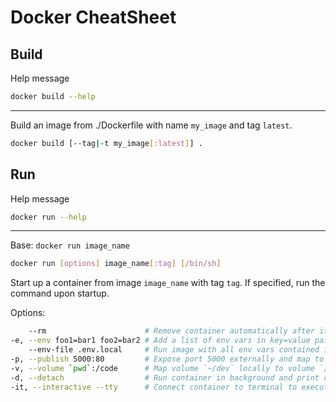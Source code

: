 # Docker CheatSheet


## Build
Help message
```bash
docker build --help
```

---

Build an image from ./Dockerfile with name `my_image` and tag `latest`.
```bash
docker build [--tag|-t my_image[:latest]] .
```

## Run
Help message
```bash
docker run --help
```

---

Base: `docker run image_name`
```bash
docker run [options] image_name[:tag] [/bin/sh]
```
Start up a container from image `image_name` with tag `tag`. If specified, run the command upon startup.

Options:
```bash
    --rm                      # Remove container automatically after it exits
-e, --env foo1=bar1 foo2=bar2 # Add a list of env vars in key=value pairs
    --env-file .env.local     # Run image with all env vars contained in `.env.local`
-p, --publish 5000:80         # Expose port 5000 externally and map to port 80 inside the container, accepts a list
-v, --volume `pwd`:/code      # Map volume `~/dev` locally to volume `/code` inside the container, accepts a list
-d, --detach                  # Run container in background and print container ID
-it, --interactive --tty      # Connect container to terminal to execute commands interactively
```
